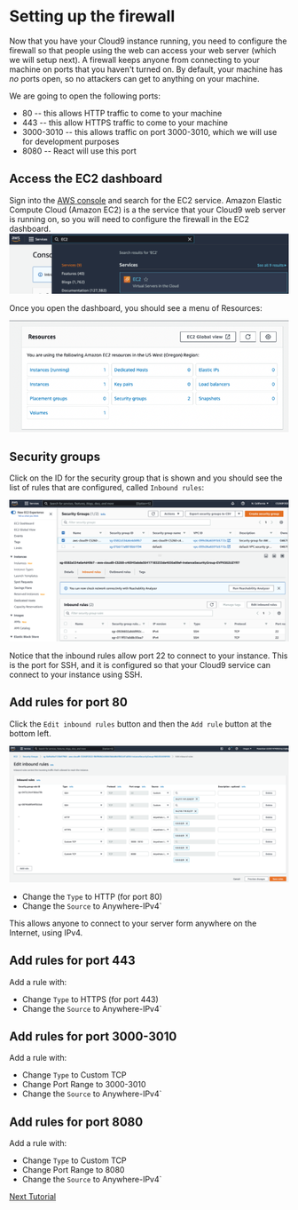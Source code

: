 # Setting up the firewall

Now that you have your Cloud9 instance running, you need to configure the firewall so that people using the web can access your web server (which we will setup next).
A firewall keeps anyone from connecting to your machine on ports that you haven't turned on.  By default, your machine has *no* ports open, so no attackers can get to anything on your machine.

We are going to open the following ports:

- 80 -- this allows HTTP traffic to come to your machine
- 443 -- this allow HTTPS traffic to come to your machine
- 3000-3010 -- this allows traffic on port 3000-3010, which we will use for development purposes
- 8080 -- React will use this port

## Access the EC2 dashboard

Sign into the [AWS console](https://aws.amazon.com/console/) and search for the EC2 service.  Amazon Elastic Compute Cloud (Amazon EC2) is a the service that your Cloud9 web server is running on, so you will need to configure the firewall in the EC2 dashboard.
![](images/ec2.png)

Once you open the dashboard, you should see a menu of Resources:

![EC2 resources menu](/images/ec2-resources-menu.png)

## Security groups

Click on the ID for the security group that is shown and you should see the list of rules that are configured, called `Inbound rules`:

![](images/ec2securitygroup.png)


Notice that the inbound rules allow port 22 to connect to your instance.  This is the port for SSH, and it is configured so that your Cloud9 service can connect to your instance using SSH.

## Add rules for port 80

Click the `Edit inbound rules` button and then the `Add rule` button at the bottom left.

![](images/inboundrules.png)


* Change the `Type` to HTTP (for port 80)
* Change the `Source` to Anywhere-IPv4`
  
This allows anyone to connect to your server form anywhere on the Internet, using IPv4.

## Add rules for port 443

Add a rule with:

* Change `Type` to HTTPS (for port 443)
* Change the `Source` to Anywhere-IPv4`

## Add rules for port 3000-3010

Add a rule with:

* Change `Type` to Custom TCP
* Change Port Range to 3000-3010
* Change the `Source` to Anywhere-IPv4`

## Add rules for port 8080

Add a rule with:

* Change `Type` to Custom TCP
* Change Port Range to 8080
* Change the `Source` to Anywhere-IPv4`

[Next Tutorial](domain.md)
